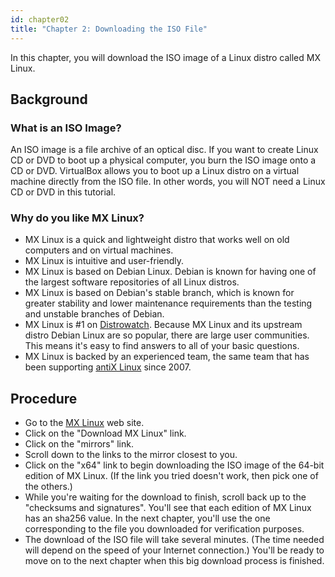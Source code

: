 ```yaml
---
id: chapter02
title: "Chapter 2: Downloading the ISO File"
---
```


In this chapter, you will download the ISO image of a Linux distro called MX Linux.

## Background
### What is an ISO Image?
An ISO image is a file archive of an optical disc.  If you want to create Linux CD or DVD to boot up a physical computer, you burn the ISO image onto a CD or DVD.  VirtualBox allows you to boot up a Linux distro on a virtual machine directly from the ISO file.  In other words, you will NOT need a Linux CD or DVD in this tutorial.

### Why do you like MX Linux?
* MX Linux is a quick and lightweight distro that works well on old computers and on virtual machines.
* MX Linux is intuitive and user-friendly.
* MX Linux is based on Debian Linux.  Debian is known for having one of the largest software repositories of all Linux distros.
* MX Linux is based on Debian's stable branch, which is known for greater stability and lower maintenance requirements than the testing and unstable branches of Debian.
* MX Linux is #1 on [Distrowatch](https://distrowatch.com/).  Because MX Linux and its upstream distro Debian Linux are so popular, there are large user communities.  This means it's easy to find answers to all of your basic questions.
* MX Linux is backed by an experienced team, the same team that has been supporting [antiX Linux](https://antixlinux.com/) since 2007.

## Procedure
* Go to the [MX Linux](https://mxlinux.org/) web site.
* Click on the "Download MX Linux" link.
* Click on the "mirrors" link.
* Scroll down to the links to the mirror closest to you.
* Click on the "x64" link to begin downloading the ISO image of the 64-bit edition of MX Linux.  (If the link you tried doesn't work, then pick one of the others.)
* While you're waiting for the download to finish, scroll back up to the "checksums and signatures".  You'll see that each edition of MX Linux has an sha256 value.  In the next chapter, you'll use the one corresponding to the file you downloaded for verification purposes.
* The download of the ISO file will take several minutes.  (The time needed will depend on the speed of your Internet connection.)  You'll be ready to move on to the next chapter when this big download process is finished.
